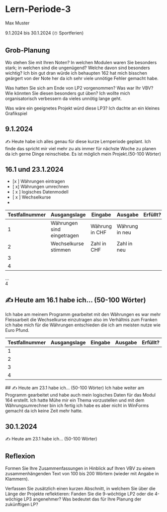 # Lern-Periode-3
Max Muster

9.1.2024 bis 30.1.2024 (☃️ Sportferien)

## Grob-Planung
Wo stehen Sie mit Ihren Noten? In welchen Modulen waren Sie besonders stark; in welchen sind die ungenügend? Welche davon sind besonders wichtig?
Ich bin gut dran würde ich behaupten 162 hat mich bisschen geärgert von der Note her da ich sehr viele unnötige Fehler gemacht habe.

Was hatten Sie sich am Ende von LP2 vorgenommen? Was war Ihr VBV? Wie könnten Sie diesen besonders gut üben?
Ich wollte mich organisatorisch verbessern da vieles unnötig lange geht.

Was wäre ein geeignetes Projekt würd diese LP3?
Ich dachte an ein kleines Grafikspiel
## 9.1.2024
✍️ Heute habe ich alles genau für diese kurze Lernperiode geplant. Ich finde das spricht mir viel mehr zu als immer für nächste Woche zu planen da ich gerne Dinge reinschiebe. Es ist möglich mein Projekt.(50-100 Wörter)

## 16.1 und 23.1.2024
- [x ] Währungen eintragen
- [ x] Währungen umrechnen 
- [ x ] logisches Datenmodell 
- [ x ] Wechselkurse
-  

 
| Testfallnummer | Ausgangslage | Eingabe | Ausgabe | Erfüllt? |
|-|-|-|---|---|
|1| Währungen sind eingetragen | Währung in CHF | Währung in neu | 
|2| Wechselkurse stimmen | Zahl in CHF | Zahl in neu |
|3|  |
|4|



		
...				
4				
## ✍️ Heute am 16.1 habe ich... (50-100 Wörter)

Ich habe am meinem Programm gearbeitet mit den Währungen es war mehr Fleissarbeit die Wechselkurse einzutragen also im Verhältnis zum Franken ich habe mich für die Währungen entschieden die ich am meisten nutze wie Euro Pfund.

| Testfallnummer | Ausgangslage | Eingabe | Ausgabe | Erfüllt? |
|-|-|-|---|---|
|1|  | 
|2| 
|3|
|4|
			
## ✍️ Heute am 23.1 habe ich... (50-100 Wörter)
Ich habe weiter am Programm gearbeitet und habe auch mein logisches Daten für das Modul 164 erstellt. Ich hatte Mühe mir ein Thema vorzustellen und mit dem Währungsumrechner bin ich fertig ich habe es aber nicht in WinForms gemacht da ich keine Zeit mehr hatte.


## 30.1.2024
✍️ Heute am 23.1 habe ich... (50-100 Wörter)

## Reflexion
Formen Sie Ihre Zusammenfassungen in Hinblick auf Ihren VBV zu einem zusammenhängenden Text von 100 bis 200 Wörtern (wieder mit Angabe in Klammern).

Verfassen Sie zusätzlich einen kurzen Abschnitt, in welchem Sie über die Länge der Projekte reflektieren: Fanden Sie die 9-wöchtige LP2 oder die 4-wöchige LP3 angenehmer? Was bedeutet das für Ihre Planung der zukünftigen LP?
